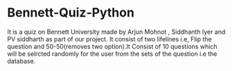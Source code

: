 # Bennett-Quiz-Python
It is a quiz on Bennett University made by Arjun Mohnot , Siddhanth Iyer and PV siddharth as part of our project. It consist of two lifelines i.e, Flip the question and 50-50(removes two option).It Consist of 10 questions which will be selrcted randomly for the user from the sets of the question i.e the database.
